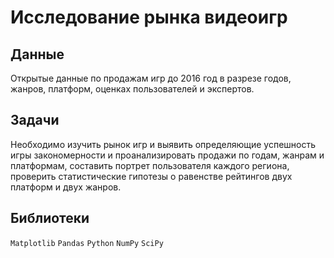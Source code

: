 # Исследование рынка видеоигр

## Данные

Открытые данные по продажам игр до 2016 год в разрезе годов, жанров, платформ, оценках пользователей и экспертов.

## Задачи

Необходимо изучить рынок игр и выявить определяющие успешность игры закономерности и проанализировать продажи по годам, жанрам и платформам, составить портрет пользователя каждого региона, проверить статистические гипотезы о равенстве рейтингов двух платформ и двух жанров.

## Библиотеки

`Matplotlib` `Pandas` `Python` `NumPy` `SciPy`
